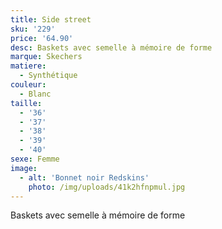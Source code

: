 ```yaml
---
title: Side street
sku: '229'
price: '64.90'
desc: Baskets avec semelle à mémoire de forme
marque: Skechers
matiere:
  - Synthétique
couleur:
  - Blanc
taille:
  - '36'
  - '37'
  - '38'
  - '39'
  - '40'
sexe: Femme
image:
  - alt: 'Bonnet noir Redskins'
    photo: /img/uploads/41k2hfnpmul.jpg
---
```

Baskets avec semelle à mémoire de forme
